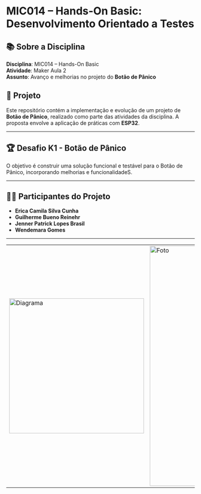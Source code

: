 # MIC014 – Hands-On Basic: Desenvolvimento Orientado a Testes  

## 📚 Sobre a Disciplina  
**Disciplina**: MIC014 – Hands-On Basic  
**Atividade**: Maker Aula 2  
**Assunto**: Avanço e melhorias no projeto do **Botão de Pânico**

## 🚀 Projeto  
Este repositório contém a implementação e evolução de um projeto de **Botão de Pânico**, realizado como parte das atividades da disciplina. A proposta envolve a aplicação de práticas com **ESP32**.

---

## 🏆 Desafio K1 - Botão de Pânico  
O objetivo é construir uma solução funcional e testável para o Botão de Pânico, incorporando melhorias e funcionalidadeS.

---

## 👩‍💻 Participantes do Projeto  
- **Erica Camila Silva Cunha**  
- **Guilherme Bueno Reinehr**  
- **Jenner Patrick Lopes Brasil**  
- **Wendemara Gomes**

---

|   |   |
|----------|----------|
| <img src="https://github.com/user-attachments/assets/354e81cc-2c91-4c4f-b07d-42b166ff1109" alt="Diagrama" width="360">|<img src="https://github.com/user-attachments/assets/64f24b25-bdec-42c3-8c11-c57d75ca5d67" alt="Foto" width="640"> |




